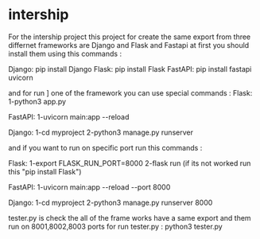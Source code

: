 # intership
For the intership project 
this project for create the same export from three differnet frameworks are Django and Flask and Fastapi 
at first you should install them using this commands :

Django: pip install Django
Flask: pip install Flask
FastAPI: pip install fastapi uvicorn

and for run ] one of the framework you can use special commands :
Flask:
1-python3 app.py

FastAPI:
1-uvicorn main:app --reload

Django:
1-cd myproject
2-python3 manage.py runserver

and if you want to run on specific port run this commands :

Flask:
1-export FLASK_RUN_PORT=8000
2-flask run
(if its not worked run this "pip install Flask")

FastAPI:
1-uvicorn main:app --reload --port 8000

Django:
1-cd myproject
2-python3 manage.py runserver 8000

tester.py is check the all of the frame works have a same export and them run on 8001,8002,8003 ports
for run tester.py :
python3 tester.py

